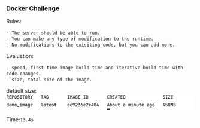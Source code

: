 ### Docker Challenge

Rules:

    - The server should be able to run.
    - You can make any type of modification to the runtime.
    - No modifications to the exisiting code, but you can add more.

Evaluation:
    
    - speed, first time image build time and iterative build time with code changes.
    - size, total size of the image.

default size:
![Image](./Screenshot%202024-03-01%20at%2012.01.07%20PM.png)

Time:`13.4s`